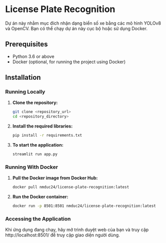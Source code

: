 # License Plate Recognition

Dự án này nhằm mục đích nhận dạng biển số xe bằng các mô hình YOLOv8 và OpenCV. Bạn có thể chạy dự án này cục bộ hoặc sử dụng Docker.

## Prerequisites

- Python 3.6 or above
- Docker (optional, for running the project using Docker)

## Installation

### Running Locally

1. **Clone the repository:**
   ```bash
   git clone <repository_url>
   cd <repository_directory>
2. **Install the required libraries:**
   ```bash
   pip install -r requirements.txt
3. **To start the application:**
   ```bash
   streamlit run app.py

### Running With Docker
1. **Pull the Docker image from Docker Hub:**
   ```bash
   docker pull nmduc24/license-plate-recognition:latest
2. **Run the Docker container:**
   ```bash
   docker run -p 8501:8501 nmduc24/license-plate-recognition:latest
### Accessing the Application
Khi ứng dụng đang chạy, hãy mở trình duyệt web của bạn và truy cập http://localhost:8501/ để truy cập giao diện người dùng.


